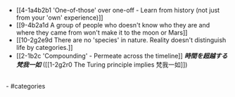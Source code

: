 - [[4-1a4b2b1 'One-of-those' over one-off - Learn from history (not just from your 'own' experience)]]
- [[9-4b2a1d A group of people who doesn't know who they are and where they came from won't make it to the moon or Mars]]
- [[10-2g2e9d There are no 'species' in nature. Reality doesn't distinguish life by categories.]]
- [[2-1b2c 'Compounding' - Permeate across the timeline]]
	***時間を超越する梵我一如*** ([[1-2g2r0 The Turing principle implies 梵我一如]])
<br>
- #categories
